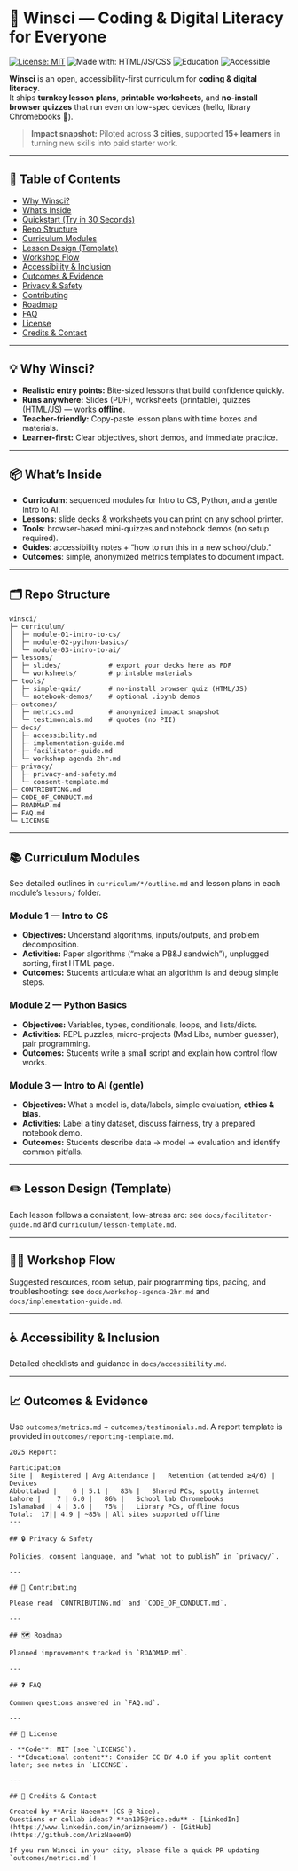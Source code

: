 # 🌱 Winsci — Coding & Digital Literacy for Everyone

[![License: MIT](https://img.shields.io/badge/License-MIT-green.svg)](#-license)
![Made with: HTML/JS/CSS](https://img.shields.io/badge/Made%20with-HTML%2FJS%2FCSS-blue)
![Education](https://img.shields.io/badge/Program-Open%20Curriculum-orange)
![Accessible](https://img.shields.io/badge/Accessible-Yes-8A2BE2)

**Winsci** is an open, accessibility-first curriculum for **coding & digital literacy**.  
It ships **turnkey lesson plans**, **printable worksheets**, and **no-install browser quizzes** that run even on low-spec devices (hello, library Chromebooks 👋).

> **Impact snapshot:** Piloted across **3 cities**, supported **15+ learners** in turning new skills into paid starter work.

---

## 🧭 Table of Contents

- [Why Winsci?](#-why-winsci)
- [What’s Inside](#-whats-inside)
- [Quickstart (Try in 30 Seconds)](#-quickstart-try-in-30-seconds)
- [Repo Structure](#-repo-structure)
- [Curriculum Modules](#-curriculum-modules)
- [Lesson Design (Template)](#-lesson-design-template)
- [Workshop Flow](#-workshop-flow)
- [Accessibility & Inclusion](#-accessibility--inclusion)
- [Outcomes & Evidence](#-outcomes--evidence)
- [Privacy & Safety](#-privacy--safety)
- [Contributing](#-contributing)
- [Roadmap](#-roadmap)
- [FAQ](#-faq)
- [License](#-license)
- [Credits & Contact](#-credits--contact)

---

## 💡 Why Winsci?

- **Realistic entry points:** Bite-sized lessons that build confidence quickly.  
- **Runs anywhere:** Slides (PDF), worksheets (printable), quizzes (HTML/JS) — works **offline**.  
- **Teacher-friendly:** Copy-paste lesson plans with time boxes and materials.  
- **Learner-first:** Clear objectives, short demos, and immediate practice.

---

## 📦 What’s Inside

- **Curriculum**: sequenced modules for Intro to CS, Python, and a gentle Intro to AI.  
- **Lessons**: slide decks & worksheets you can print on any school printer.  
- **Tools**: browser-based mini-quizzes and notebook demos (no setup required).  
- **Guides**: accessibility notes + “how to run this in a new school/club.”  
- **Outcomes**: simple, anonymized metrics templates to document impact.

---

## 🗂 Repo Structure

```
winsci/
├─ curriculum/
│  ├─ module-01-intro-to-cs/
│  ├─ module-02-python-basics/
│  └─ module-03-intro-to-ai/
├─ lessons/
│  ├─ slides/            # export your decks here as PDF
│  └─ worksheets/        # printable materials
├─ tools/
│  ├─ simple-quiz/       # no-install browser quiz (HTML/JS)
│  └─ notebook-demos/    # optional .ipynb demos
├─ outcomes/
│  ├─ metrics.md         # anonymized impact snapshot
│  └─ testimonials.md    # quotes (no PII)
├─ docs/
│  ├─ accessibility.md
│  ├─ implementation-guide.md
│  ├─ facilitator-guide.md
│  └─ workshop-agenda-2hr.md
├─ privacy/
│  ├─ privacy-and-safety.md
│  └─ consent-template.md
├─ CONTRIBUTING.md
├─ CODE_OF_CONDUCT.md
├─ ROADMAP.md
├─ FAQ.md
└─ LICENSE
```

---

## 📚 Curriculum Modules

See detailed outlines in `curriculum/*/outline.md` and lesson plans in each module’s `lessons/` folder.

### Module 1 — Intro to CS
- **Objectives:** Understand algorithms, inputs/outputs, and problem decomposition.  
- **Activities:** Paper algorithms (“make a PB&J sandwich”), unplugged sorting, first HTML page.  
- **Outcomes:** Students articulate what an algorithm is and debug simple steps.

### Module 2 — Python Basics
- **Objectives:** Variables, types, conditionals, loops, and lists/dicts.  
- **Activities:** REPL puzzles, micro-projects (Mad Libs, number guesser), pair programming.  
- **Outcomes:** Students write a small script and explain how control flow works.

### Module 3 — Intro to AI (gentle)
- **Objectives:** What a model is, data/labels, simple evaluation, **ethics & bias**.  
- **Activities:** Label a tiny dataset, discuss fairness, try a prepared notebook demo.  
- **Outcomes:** Students describe data → model → evaluation and identify common pitfalls.

---

## ✏️ Lesson Design (Template)

Each lesson follows a consistent, low-stress arc: see `docs/facilitator-guide.md` and `curriculum/lesson-template.md`.

---

## 🧑‍🏫 Workshop Flow

Suggested resources, room setup, pair programming tips, pacing, and troubleshooting: see `docs/workshop-agenda-2hr.md` and `docs/implementation-guide.md`.

---

## ♿ Accessibility & Inclusion

Detailed checklists and guidance in `docs/accessibility.md`.

---

## 📈 Outcomes & Evidence

Use `outcomes/metrics.md` + `outcomes/testimonials.md`. A report template is provided in `outcomes/reporting-template.md`.

```
2025 Report:

Participation
Site |	Registered | Avg Attendance |	Retention (attended ≥4/6) |	Devices
Abbottabad |	6 |	5.1 |	83% |	Shared PCs, spotty internet
Lahore |	7 |	6.0 |	86% |	School lab Chromebooks
Islamabad |	4 |	3.6 |	75% |	Library PCs, offline focus
Total:	17|| 4.9 | ~85%	| All sites supported offline
---

## 🔒 Privacy & Safety

Policies, consent language, and “what not to publish” in `privacy/`.

---

## 🤝 Contributing

Please read `CONTRIBUTING.md` and `CODE_OF_CONDUCT.md`.

---

## 🗺️ Roadmap

Planned improvements tracked in `ROADMAP.md`.

---

## ❓ FAQ

Common questions answered in `FAQ.md`.

---

## 📜 License

- **Code**: MIT (see `LICENSE`).  
- **Educational content**: Consider CC BY 4.0 if you split content later; see notes in `LICENSE`.

---

## 🙌 Credits & Contact

Created by **Ariz Naeem** (CS @ Rice).  
Questions or collab ideas? **an105@rice.edu** · [LinkedIn](https://www.linkedin.com/in/ariznaeem/) · [GitHub](https://github.com/ArizNaeem9)

If you run Winsci in your city, please file a quick PR updating `outcomes/metrics.md`!
